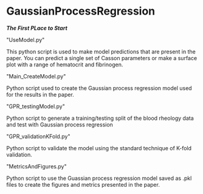 # GaussianProcessRegression

***The First PLace to Start***

"UseModel.py"

This python script is used to make model predictions that are present in the paper. You can predict a single set of Casson parameters or make a surface plot with a range of hematocrit and fibrinogen.


"Main_CreateModel.py"

Python script used to create the Gaussian process regression model used for the results in the paper.

"GPR_testingModel.py"

Python script to generate a training/testing split of the blood rheology data and test with Gaussian process regression

"GPR_validationKFold.py"

Python script to validate the model using the standard technique of K-fold validation.

"MetricsAndFigures.py"

Python script to use the Guassian process regression model saved as .pkl files to create the figures and metrics presented in the paper.
